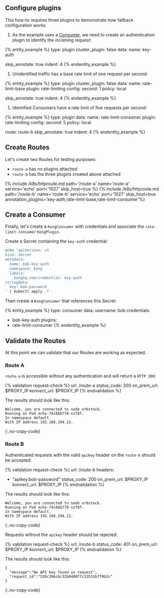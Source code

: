 ## Configure plugins

This how-to requires three plugins to demonstrate how fallback configuration works.

1. As the example uses a [Consumer](/gateway/entities/consumer/), we need to create an authentication plugin to identify the incoming request:

{% entity_example %}
type: plugin
cluster_plugin: false
data:
  name: key-auth

  skip_annotate: true
indent: 4
{% endentity_example %}

1. Unidentified traffic has a base rate limit of one request per second:

{% entity_example %}
type: plugin
cluster_plugin: false
data:
  name: rate-limit-base
  plugin: rate-limiting
  config:
    second: 1
    policy: local
  
  skip_annotate: true
indent: 4
{% endentity_example %}

1. Identified Consumers have a rate limit of five requests per second:

{% entity_example %}
type: plugin
data:
  name: rate-limit-consumer
  plugin: rate-limiting
  config:
    second: 5
    policy: local
  
  route: route-b
  skip_annotate: true
indent: 4
{% endentity_example %}

## Create Routes

Let's create two Routes for testing purposes:

* `route-a` has no plugins attached
* `route-b` has the three plugins created above attached

{% include /k8s/httproute.md path='/route-a' name='route-a' service='echo' port='1027' skip_host=true %}
{% include /k8s/httproute.md path='/route-b' name='route-b' service='echo' port='1027' skip_host=true annotation_plugins='key-auth,rate-limit-base,rate-limit-consumer'%}

## Create a Consumer

Finally, let's create a `KongConsumer` with credentials and associate the `rate-limit-consumer` `KongPlugin`.

Create a Secret containing the `key-auth` credential:

```bash
echo 'apiVersion: v1
kind: Secret
metadata:
  name: bob-key-auth
  namespace: kong
  labels:
    konghq.com/credential: key-auth
stringData:
  key: bob-password
' | kubectl apply -f -
```

Then create a `KongConsumer` that references this Secret:

{% entity_example %}
type: consumer
data:
  username: bob
  credentials:
  - bob-key-auth
  plugins:
  - rate-limit-consumer
{% endentity_example %}

## Validate the Routes

At this point we can validate that our Routes are working as expected.

### Route A

`route-a` is accessible without any authentication and will return a `HTTP 200`:

{% validation request-check %}
url: /route-a
status_code: 200
on_prem_url: $PROXY_IP
konnect_url: $PROXY_IP
{% endvalidation %}

The results should look like this:
```text
Welcome, you are connected to node orbstack.
Running on Pod echo-74c66b778-szf8f.
In namespace default.
With IP address 192.168.194.13.
```
{:.no-copy-code}

### Route B

Authenticated requests with the valid `apikey` header on the `route-b` should be accepted:

{% validation request-check %}
url: /route-b
headers:
  - "apikey:bob-password"
status_code: 200
on_prem_url: $PROXY_IP
konnect_url: $PROXY_IP
{% endvalidation %}

The results should look like this:

```text
Welcome, you are connected to node orbstack.
Running on Pod echo-74c66b778-szf8f.
In namespace default.
With IP address 192.168.194.13.
```
{:.no-copy-code}

Requests without the `apikey` header should be rejected:

{% validation request-check %}
url: /route-b
status_code: 401
on_prem_url: $PROXY_IP
konnect_url: $PROXY_IP
{% endvalidation %}

The results should look like this:

```text
{
  "message":"No API key found in request",
  "request_id":"520c396c6c32b0400f7c33531b7f9b2c"
}
```
{:.no-copy-code}